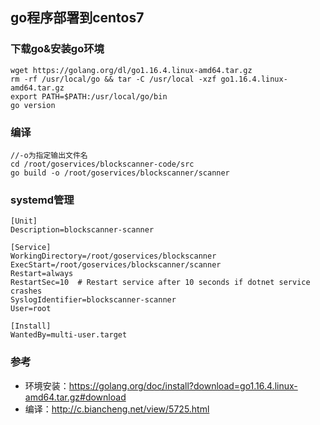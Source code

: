 ## go程序部署到centos7
### 下载go&安装go环境
    wget https://golang.org/dl/go1.16.4.linux-amd64.tar.gz
    rm -rf /usr/local/go && tar -C /usr/local -xzf go1.16.4.linux-amd64.tar.gz
    export PATH=$PATH:/usr/local/go/bin
    go version
### 编译
    //-o为指定输出文件名
    cd /root/goservices/blockscanner-code/src
    go build -o /root/goservices/blockscanner/scanner

### systemd管理
    [Unit]	
    Description=blockscanner-scanner

    [Service]	
    WorkingDirectory=/root/goservices/blockscanner
    ExecStart=/root/goservices/blockscanner/scanner
    Restart=always	
    RestartSec=10  # Restart service after 10 seconds if dotnet service crashes	
    SyslogIdentifier=blockscanner-scanner	
    User=root 	

    [Install]	
    WantedBy=multi-user.target

### 参考
- 环境安装：https://golang.org/doc/install?download=go1.16.4.linux-amd64.tar.gz#download
- 编译：http://c.biancheng.net/view/5725.html